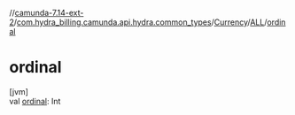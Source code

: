 //[camunda-7.14-ext-2](../../../../index.md)/[com.hydra_billing.camunda.api.hydra.common_types](../../index.md)/[Currency](../index.md)/[ALL](index.md)/[ordinal](ordinal.md)

# ordinal

[jvm]\
val [ordinal](ordinal.md): Int
